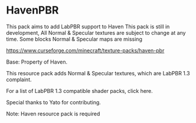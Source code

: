 # HavenPBR
This pack aims to add LabPBR support to Haven
This pack is still in development,
All Normal & Specular textures are subject to change at any time.
Some blocks Normal & Specular maps are missing

<https://www.curseforge.com/minecraft/texture-packs/haven-pbr>

Base: Property of Haven.

This resource pack adds Normal & Specular textures, which are LabPBR 1.3 complaint.

For a list of LabPBR 1.3 compatible shader packs, click here.

Special thanks to Yato for contributing. 

Note: Haven resource pack is required

